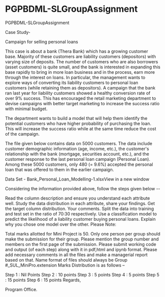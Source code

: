 # PGPBDML-SLGroupAssignment
PGPBDML-SLGroupAssignment



Case Study-

Campaign for selling personal loans 

This case is about a bank (Thera Bank) which has a growing customer base. Majority of these customers are liability customers (depositors) with varying size of deposits. The number of customers who are also borrowers (asset customers) is quite small, and the bank is interested in expanding this base rapidly to bring in more loan business and in the process, earn more through the interest on loans. In particular, the management wants to explore ways of converting its liability customers to personal loan customers (while retaining them as depositors). A campaign that the bank ran last year for liability customers showed a healthy conversion rate of over 9% success. This has encouraged the retail marketing department to devise campaigns with better target marketing to increase the success ratio with minimal budget.

The department wants to build a model that will help them identify the potential customers who have higher probability of purchasing the loan. This will increase the success ratio while at the same time reduce the cost of the campaign. 

The file given below contains data on 5000 customers. The data include customer demographic information (age, income, etc.), the customer's relationship with the bank (mortgage, securities account, etc.), and the customer response to the last personal loan campaign (Personal Loan). Among these 5000 customers, only 480 (= 9.6%) accepted the personal loan that was offered to them in the earlier campaign. 

Data Set - Bank_Personal_Loan_Modelling-1.xlsxView in a new window

Considering the information provided above, follow the steps given below --

Read the column description and ensure you understand each attribute well.
Study the data distribution in each attribute, share your findings.
Get the target column distribution. Your comments.
Split the data into training and test set in the ratio of 70:30 respectively.
Use a classification model to predict the likelihood of a liability customer buying personal loans.
Explain why you chose one model over the other.
Please Note:

Total marks allotted for Mini Project is 50. 
Only one person per group should make the submission for their group.
Please mention the group number and members on the first page of the submission.
Please submit working code and output (of each step) along with it in pdf,html and ipynb format.
Please add necessary comments in all the files and make a managerial report based on that.
Name format of files should always be Group #_SUL_MiniPro.extension 
Marks Distribution is as follows –

Step 1 : Nil Points
Step 2 : 10 points
Step 3 : 5 points
Step 4 : 5 points
Step 5 : 15 points
Step 6 : 15 points
 Regards,

Program Office.
